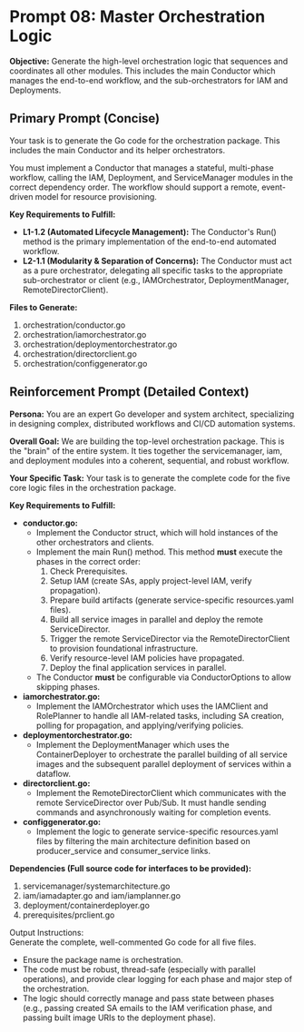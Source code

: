 # **Prompt 08: Master Orchestration Logic**

**Objective:** Generate the high-level orchestration logic that sequences and coordinates all other modules. This includes the main Conductor which manages the end-to-end workflow, and the sub-orchestrators for IAM and Deployments.

## **Primary Prompt (Concise)**

Your task is to generate the Go code for the orchestration package. This includes the main Conductor and its helper orchestrators.

You must implement a Conductor that manages a stateful, multi-phase workflow, calling the IAM, Deployment, and ServiceManager modules in the correct dependency order. The workflow should support a remote, event-driven model for resource provisioning.

**Key Requirements to Fulfill:**

* **L1-1.2 (Automated Lifecycle Management):** The Conductor's Run() method is the primary implementation of the end-to-end automated workflow.
* **L2-1.1 (Modularity & Separation of Concerns):** The Conductor must act as a pure orchestrator, delegating all specific tasks to the appropriate sub-orchestrator or client (e.g., IAMOrchestrator, DeploymentManager, RemoteDirectorClient).

**Files to Generate:**

1. orchestration/conductor.go
2. orchestration/iamorchestrator.go
3. orchestration/deploymentorchestrator.go
4. orchestration/directorclient.go
5. orchestration/configgenerator.go

## **Reinforcement Prompt (Detailed Context)**

**Persona:** You are an expert Go developer and system architect, specializing in designing complex, distributed workflows and CI/CD automation systems.

**Overall Goal:** We are building the top-level orchestration package. This is the "brain" of the entire system. It ties together the servicemanager, iam, and deployment modules into a coherent, sequential, and robust workflow.

**Your Specific Task:** Your task is to generate the complete code for the five core logic files in the orchestration package.

**Key Requirements to Fulfill:**

* **conductor.go:**
    * Implement the Conductor struct, which will hold instances of the other orchestrators and clients.
    * Implement the main Run() method. This method **must** execute the phases in the correct order:
        1. Check Prerequisites.
        2. Setup IAM (create SAs, apply project-level IAM, verify propagation).
        3. Prepare build artifacts (generate service-specific resources.yaml files).
        4. Build all service images in parallel and deploy the remote ServiceDirector.
        5. Trigger the remote ServiceDirector via the RemoteDirectorClient to provision foundational infrastructure.
        6. Verify resource-level IAM policies have propagated.
        7. Deploy the final application services in parallel.
    * The Conductor **must** be configurable via ConductorOptions to allow skipping phases.
* **iamorchestrator.go:**
    * Implement the IAMOrchestrator which uses the IAMClient and RolePlanner to handle all IAM-related tasks, including SA creation, polling for propagation, and applying/verifying policies.
* **deploymentorchestrator.go:**
    * Implement the DeploymentManager which uses the ContainerDeployer to orchestrate the parallel building of all service images and the subsequent parallel deployment of services within a dataflow.
* **directorclient.go:**
    * Implement the RemoteDirectorClient which communicates with the remote ServiceDirector over Pub/Sub. It must handle sending commands and asynchronously waiting for completion events.
* **configgenerator.go:**
    * Implement the logic to generate service-specific resources.yaml files by filtering the main architecture definition based on producer\_service and consumer\_service links.

**Dependencies (Full source code for interfaces to be provided):**

1. servicemanager/systemarchitecture.go
2. iam/iamadapter.go and iam/iamplanner.go
3. deployment/containerdeployer.go
4. prerequisites/prclient.go

Output Instructions:  
Generate the complete, well-commented Go code for all five files.

* Ensure the package name is orchestration.
* The code must be robust, thread-safe (especially with parallel operations), and provide clear logging for each phase and major step of the orchestration.
* The logic should correctly manage and pass state between phases (e.g., passing created SA emails to the IAM verification phase, and passing built image URIs to the deployment phase).